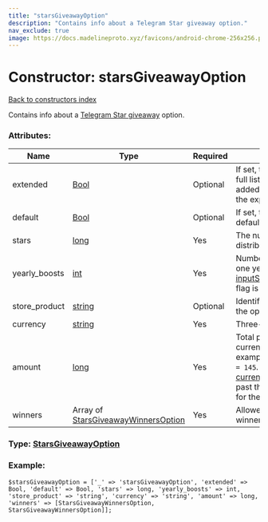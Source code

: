 ```yaml
---
title: "starsGiveawayOption"
description: "Contains info about a Telegram Star giveaway option."
nav_exclude: true
image: https://docs.madelineproto.xyz/favicons/android-chrome-256x256.png
---
```

# Constructor: starsGiveawayOption  
[Back to constructors index](/API_docs/constructors/index.html)



Contains info about a [Telegram Star giveaway](https://core.telegram.org/api/giveaways#star-giveaways) option.

### Attributes:

| Name     |    Type       | Required | Description |
|----------|---------------|----------|-------------|
|extended|[Bool](/API_docs/types/Bool.html) | Optional|If set, this option must only be shown in the full list of giveaway options (i.e. they must be added to the list only when the user clicks on the expand button).|
|default|[Bool](/API_docs/types/Bool.html) | Optional|If set, this option must be pre-selected by default in the option list.|
|stars|[long](/API_docs/types/long.html) | Yes|The number of Telegram Stars that will be distributed among winners|
|yearly\_boosts|[int](/API_docs/types/int.html) | Yes|Number of times the chat will be boosted for one year if the [inputStorePaymentStarsGiveaway](../constructors/inputStorePaymentStarsGiveaway.html).`boost_peer` flag is populated|
|store\_product|[string](/API_docs/types/string.html) | Optional|Identifier of the store product associated with the option, official apps only.|
|currency|[string](/API_docs/types/string.html) | Yes|Three-letter ISO 4217 [currency](https://core.telegram.org/bots/payments#supported-currencies) code|
|amount|[long](/API_docs/types/long.html) | Yes|Total price in the smallest units of the currency (integer, not float/double). For example, for a price of `US$ 1.45` pass `amount = 145`. See the exp parameter in [currencies.json](https://core.telegram.org/bots/payments/currencies.json), it shows the number of digits past the decimal point for each currency (2 for the majority of currencies).|
|winners|Array of [StarsGiveawayWinnersOption](/API_docs/types/StarsGiveawayWinnersOption.html) | Yes|Allowed options for the number of giveaway winners.|



### Type: [StarsGiveawayOption](/API_docs/types/StarsGiveawayOption.html)


### Example:

```
$starsGiveawayOption = ['_' => 'starsGiveawayOption', 'extended' => Bool, 'default' => Bool, 'stars' => long, 'yearly_boosts' => int, 'store_product' => 'string', 'currency' => 'string', 'amount' => long, 'winners' => [StarsGiveawayWinnersOption, StarsGiveawayWinnersOption]];
```  
